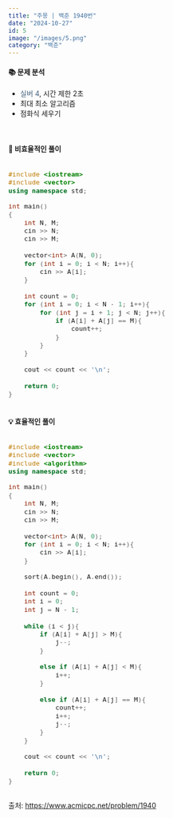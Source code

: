 ```yaml
---
title: "주몽 | 백준 1940번"
date: "2024-10-27"
id: 5
image: "/images/5.png"
category: "백준"
---
```

<h4><strong>📚 문제 분석</strong></h4>

- <stong style="color:#435f7a">실버 4</stong>, 시간 제한 2초
- 최대 최소 알고리즘
- 점화식 세우기

<style>
  .code-block {
    font-family: 'jetbrains-mono-regular', monospace;
    font-size: 1.1em;
    overflow-x: auto;
  }
</style>
<br/>

<h4><strong>📓 비효율적인 풀이</strong></h4>

<div class="code-block " style="margin-bottom: 20px">

```c++
#include <iostream>
#include <vector>
using namespace std;

int main()
{
    int N, M;
    cin >> N;
    cin >> M;
    
    vector<int> A(N, 0);
    for (int i = 0; i < N; i++){
        cin >> A[i];
    }
    
    int count = 0;
    for (int i = 0; i < N - 1; i++){
        for (int j = i + 1; j < N; j++){
            if (A[i] + A[j] == M){
                count++;
            }
        }
    }
    
    cout << count << '\n';
    
    return 0;
}
```
</div>

<h4><strong>💡 효율적인 풀이</strong></h4>

<div class="code-block">

```c++
#include <iostream>
#include <vector>
#include <algorithm>
using namespace std;

int main()
{
    int N, M;
    cin >> N;
    cin >> M;
    
    vector<int> A(N, 0);
    for (int i = 0; i < N; i++){
        cin >> A[i];
    }
    
    sort(A.begin(), A.end());
    
    int count = 0;
    int i = 0;
    int j = N - 1;
    
    while (i < j){
        if (A[i] + A[j] > M){
            j--;
        }
        
        else if (A[i] + A[j] < M){
            i++;
        }
        
        else if (A[i] + A[j] == M){
            count++;
            i++;
            j--;
        }
    }
    
    cout << count << '\n';
    
    return 0;
}
```
</div>

출처: https://www.acmicpc.net/problem/1940